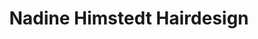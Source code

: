 ---
title: "Nadine Himstedt Hairdesign"
url: /friedrichshafen/nadine-himstedt-hairdesign/
shop: Friseur
---